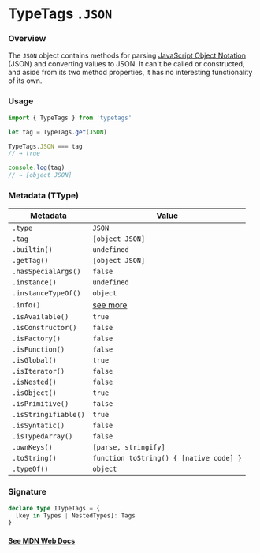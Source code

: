 # TypeTags `.JSON`

### Overview

The `JSON` object contains methods for parsing [JavaScript Object Notation](https://www.json.org/json-en.html) (JSON) and converting values to JSON. It can't be called or constructed, and aside from its two method properties, it has no interesting functionality of its own.

### Usage

```js
import { TypeTags } from 'typetags'

let tag = TypeTags.get(JSON)

TypeTags.JSON === tag
// → true

console.log(tag)
// → [object JSON]
```

### Metadata (TType)

| Metadata             | Value                                   |
| -------------------- | --------------------------------------- |
| `.type`              | `JSON`                                  |
| `.tag`               | `[object JSON]`                         |
| `.builtin()`         | `undefined`                             |
| `.getTag()`          | `[object JSON]`                         |
| `.hasSpecialArgs()`  | `false`                                 |
| `.instance()`        | `undefined`                             |
| `.instanceTypeOf()`  | `object`                                |
| `.info()`            | [see more]()                            |
| `.isAvailable()`     | `true`                                  |
| `.isConstructor()`   | `false`                                 |
| `.isFactory()`       | `false`                                 |
| `.isFunction()`      | `false`                                 |
| `.isGlobal()`        | `true`                                  |
| `.isIterator()`      | `false`                                 |
| `.isNested()`        | `false`                                 |
| `.isObject()`        | `true`                                  |
| `.isPrimitive()`     | `false`                                 |
| `.isStringifiable()` | `true`                                  |
| `.isSyntatic()`      | `false`                                 |
| `.isTypedArray()`    | `false`                                 |
| `.ownKeys()`         | `[parse, stringify]`                    |
| `.toString()`        | `function toString() { [native code] }` |
| `.typeOf()`          | `object`                                |

### Signature

```ts
declare type ITypeTags = {
  [key in Types | NestedTypes]: Tags
}
```

#### [See MDN Web Docs](https://developer.mozilla.org/en-US/docs/Web/JavaScript/Reference/Global_Objects/JSON)
